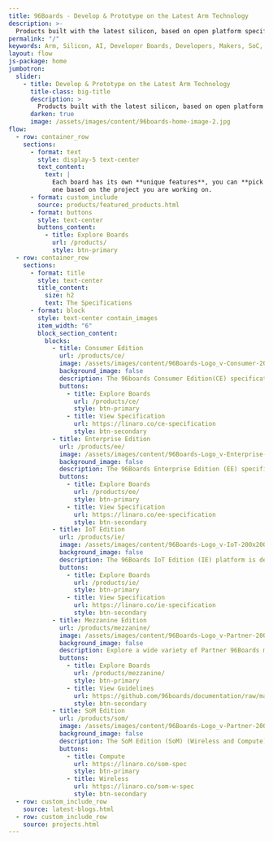 ```yaml
---
title: 96Boards - Develop & Prototype on the Latest Arm Technology
description: >-
  Products built with the latest silicon, based on open platform specifications for developers, makers and businesses
permalink: "/"
keywords: Arm, Silicon, AI, Developer Boards, Developers, Makers, SoC, Consumer, IoT, Enterprise
layout: flow
js-package: home
jumbotron:
  slider:
    - title: Develop & Prototype on the Latest Arm Technology
      title-class: big-title
      description: >
        Products built with the latest silicon, based on open platform specifications for developers, makers and businesses
      darken: true
      image: /assets/images/content/96boards-home-image-2.jpg
flow:
  - row: container_row
    sections:
      - format: text
        style: display-5 text-center
        text_content:
          text: |
            Each board has its own **unique features**, you can **pick and choose**
            one based on the project you are working on.
      - format: custom_include
        source: products/featured_products.html
      - format: buttons
        style: text-center
        buttons_content:
          - title: Explore Boards
            url: /products/
            style: btn-primary
  - row: container_row
    sections:
      - format: title
        style: text-center
        title_content:
          size: h2
          text: The Specifications
      - format: block
        style: text-center contain_images
        item_width: "6"
        block_section_content:
          blocks:
            - title: Consumer Edition
              url: /products/ce/
              image: /assets/images/content/96Boards-Logo_v-Consumer-200x200.png
              background_image: false
              description: The 96boards Consumer Edition(CE) specification targets the mobile, embedded and digital home segments.
              buttons:
                - title: Explore Boards
                  url: /products/ce/
                  style: btn-primary
                - title: View Specification
                  url: https://linaro.co/ce-specification
                  style: btn-secondary
            - title: Enterprise Edition
              url: /products/ee/
              image: /assets/images/content/96Boards-Logo_v-Enterprise-200x200.png
              background_image: false
              description: The 96Boards Enterprise Edition (EE) specification targets the networking and server segments
              buttons:
                - title: Explore Boards
                  url: /products/ee/
                  style: btn-primary
                - title: View Specification
                  url: https://linaro.co/ee-specification
                  style: btn-secondary
            - title: IoT Edition
              url: /products/ie/
              image: /assets/images/content/96Boards-Logo_v-IoT-200x200.png
              background_image: false
              description: The 96Boards IoT Edition (IE) platform is designed to support development in the Internet of Things (IoT) space.
              buttons:
                - title: Explore Boards
                  url: /products/ie/
                  style: btn-primary
                - title: View Specification
                  url: https://linaro.co/ie-specification
                  style: btn-secondary
            - title: Mezzanine Edition
              url: /products/mezzanine/
              image: /assets/images/content/96Boards-Logo_v-Partner-200x200.png
              background_image: false
              description: Explore a wide variety of Partner 96Boards mezzanines, accessories and more to expand on your development experience.
              buttons:
                - title: Explore Boards
                  url: /products/mezzanine/
                  style: btn-primary
                - title: View Guidelines
                  url: https://github.com/96boards/documentation/raw/master/mezzanine/files/mezzanine-design-guidelines.pdf
                  style: btn-secondary
            - title: SoM Edition
              url: /products/som/
              image: /assets/images/content/96Boards-Logo_v-Partner-200x200.png
              background_image: false
              description: The SoM Edition (SoM) (Wireless and Compute) encourages the development of reliable and cost-effective embedded platforms for building end-products.
              buttons:
                - title: Compute
                  url: https://linaro.co/som-spec
                  style: btn-primary
                - title: Wireless
                  url: https://linaro.co/som-w-spec
                  style: btn-secondary
  - row: custom_include_row
    source: latest-blogs.html
  - row: custom_include_row
    source: projects.html
---
```

